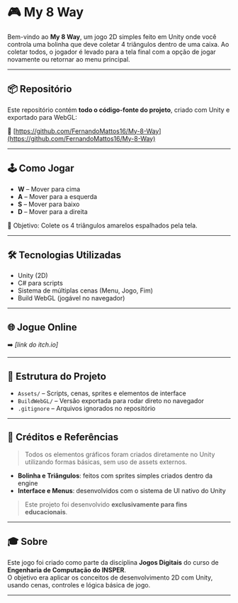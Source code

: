 # 🎮 My 8 Way

Bem-vindo ao **My 8 Way**, um jogo 2D simples feito em Unity onde você controla uma bolinha que deve coletar 4 triângulos dentro de uma caixa. Ao coletar todos, o jogador é levado para a tela final com a opção de jogar novamente ou retornar ao menu principal.

---

## 📦 Repositório

Este repositório contém **todo o código-fonte do projeto**, criado com Unity e exportado para WebGL:

🔗 [https://github.com/FernandoMattos16/My-8-Way](https://github.com/FernandoMattos16/My-8-Way)

---

## 🕹 Como Jogar

- **W** – Mover para cima  
- **A** – Mover para a esquerda  
- **S** – Mover para baixo  
- **D** – Mover para a direita  

🎯 Objetivo: Colete os 4 triângulos amarelos espalhados pela tela.

---

## 🛠 Tecnologias Utilizadas

- Unity (2D)
- C# para scripts
- Sistema de múltiplas cenas (Menu, Jogo, Fim)
- Build WebGL (jogável no navegador)

---

## 🌐 Jogue Online

➡️ *[link do itch.io]*

---

## 📁 Estrutura do Projeto

- `Assets/` – Scripts, cenas, sprites e elementos de interface
- `BuildWebGL/` – Versão exportada para rodar direto no navegador
- `.gitignore` – Arquivos ignorados no repositório

---

## 🙏 Créditos e Referências

> Todos os elementos gráficos foram criados diretamente no Unity utilizando formas básicas, sem uso de assets externos.

- **Bolinha e Triângulos**: feitos com sprites simples criados dentro da engine
- **Interface e Menus**: desenvolvidos com o sistema de UI nativo do Unity

> Este projeto foi desenvolvido **exclusivamente para fins educacionais**.

---

## 🎓 Sobre

Este jogo foi criado como parte da disciplina **Jogos Digitais** do curso de **Engenharia de Computação do INSPER**.  
O objetivo era aplicar os conceitos de desenvolvimento 2D com Unity, usando cenas, controles e lógica básica de jogo.

---
